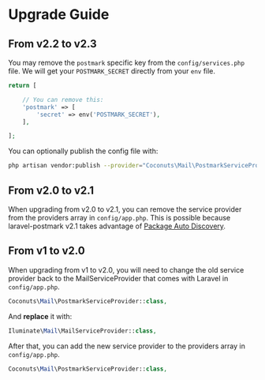 # Upgrade Guide

## From v2.2 to v2.3

You may remove the `postmark` specific key from  the `config/services.php` file.
We will get your `POSTMARK_SECRET` directly from your `env` file.

```php
return [

    // You can remove this:    
    'postmark' => [
        'secret' => env('POSTMARK_SECRET'),    
    ],

];
```

You can optionally publish the config file with:

```bash
php artisan vendor:publish --provider="Coconuts\Mail\PostmarkServiceProvider" --tag="config"
```

## From v2.0 to v2.1

When upgrading from v2.0 to v2.1, you can remove the service provider from the providers array in `config/app.php`. This is possible because laravel-postmark v2.1 takes advantage of [Package Auto Discovery](https://laravel-news.com/package-auto-discovery).

## From v1 to v2.0

When upgrading from v1 to v2.0, you will need to change the old service provider back to the MailServiceProvider that comes with Laravel in `config/app.php`.

``` php
Coconuts\Mail\PostmarkServiceProvider::class,
```

And **replace** it with:

```php
Iluminate\Mail\MailServiceProvider::class,
```

After that, you can add the new service provider to the providers array in `config/app.php`.

```php
Coconuts\Mail\PostmarkServiceProvider::class,
```
